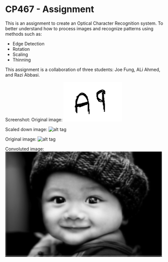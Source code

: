# CP467 - Assignment

This is an assignment to create an Optical Character Recognition system. To better understand how to process images and recognize patterns using methods such as:

- Edge Detection
- Rotation
- Scaling
- Thinning

This assignment is a collaboration of three students: Joe Fung, ALi Ahmed, and Razi Abbasi.

Screenshot:
Original image:
![alt tag](https://raw.githubusercontent.com/joernal/CP467/edit-1/image2.bmp)

Scaled down image:
![alt tag](https://raw.githubusercontent.com/joernal/CP467/edit-1/scale.bmp)

Original image:
![alt tag](httpshttps://raw.githubusercontent.com/joernal/CP467/edit-1/image.bmp)

Convoluted image:
![alt tag](https://raw.githubusercontent.com/joernal/CP467/edit-1/convoluted.bmp)

